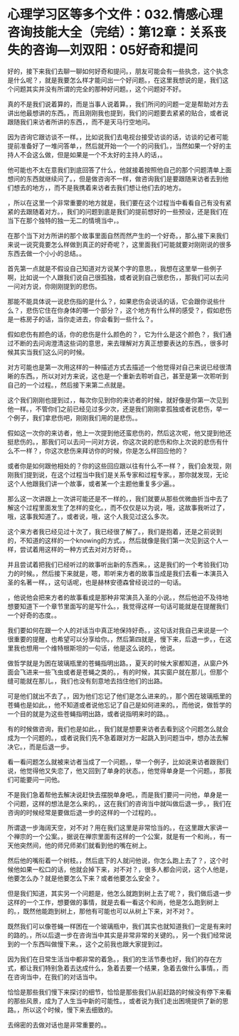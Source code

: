 # 心理学习区等多个文件：032.情感心理咨询技能大全（完结）：第12章：关系丧失的咨询—刘双阳：05好奇和提问

好的，接下来我们去聊一聊如何好奇和提问。，朋友可能会有一些执念，这个执念是什么呢？，就是我要怎么样才能问出一个好问题。，在这里我想说的是，我们这个问题其实并没有所谓的完全的那种好问题。，这个问题好不好。

真的不是我们说着算的，而是当事人说着算。，我们所问的问题一定是帮助对方去讲出他最想讲的东西。，而且刚刚我也提到，我们的问题要去紧紧的贴合，或者说跟随我们来访者所讲的东西，，而不是天马行空地问。

因为咨询它跟访谈不一样。，比如说我们去电视台接受访谈的话，访谈的记者可能提前准备好了一堆问答单，，然后就开始一个一个的问我们。，当然如果一个好的主持人不会这么做，但是如果是一个不太好的主持人的话，。

他可能也不太在意我们到底回答了什么，他就接着按照他自己的那个问题清单上面想问的东西就继续问了。，但是做咨询不一样，做咨询我们是要跟随来访者去到他们想去的地方，，而不是我携着来访者去我们想让他们去的地方。

，所以在这里一个非常重要的地方就是，我们要在这个过程当中看看自己有没有紧紧的去跟随着对方。，我们的问题到底是我们的提前想好的一些预设，还是我们在当下在那个独特的独一无二的情境当中，。

在那个当下对方所讲的那个故事里面自然而然产生的一个好奇。，那么接下来我们来说一说究竟要怎么样做到真正的好奇呢？，这里面我们可能就要对刚刚说的很多东西去做一个小小的总结。。

首先第一点就是不假设自己知道对方说某个字的意思。，我想在这里举一些例子啊，比如说一个人跟我们说自己很孤独，或者说到自己很悲伤，，那我们可以去问一问对方说，你刚刚提到的悲伤。

那能不能具体说一说悲伤指的是什么？，如果悲伤会说话的话，它会跟你说些什么？，悲伤它住在你身体的哪一个部分？，这个地方有什么样的感受？，假如悲伤是一栋房子的话，当你走进去，你会看到一些什么？。

假如悲伤有颜色的话，你的悲伤是什么颜色的？，它为什么是这个颜色？，我们通过不断的去问询澄清这些词的意思，来去理解对方真正想要表达的东西。，很多时候其实当我们这么问的时候。

对方可能也是第一次用这样的一种描述方式去描述一个他觉得对自己来说已经很清晰的东西。，所以对对方来说，这也是一个重新去聆听自己，甚至是第一次聆听到自己的一个过程。，然后接下来第二点就是。

这个我们刚刚也提到过，，每次你见到你的来访者的时候，就好像是你第一次见到他一样。，不管你们之前已经见过多少次，还是我们刚刚拿孤独或者说悲伤，举一个例子，我们拿悲伤吧，刚刚我们用的是悲伤。。

假如这一次你的来访者，他上一次提到他还蛮悲伤的，然后这次呢，他又提到他还挺悲伤的。，那我们可以去问一问对方说，你这次说的悲伤和你上次说的悲伤有什么不一样？，你这次悲伤来拜访你的时候，你是怎么样回应他的？

或者你是如何跟他相处的？你的这些回应跟以往有什么不一样？，我们会发现，刚刚我们提到说，在这个过程当中我们是关系专家和过程专家。，那你就发现，无论这个人他跟我们讲一个故事，或者某一个主题他重复多少遍。。

那么这一次讲跟上一次讲可能还是不一样的。，我们就要从那些优微曲折当中去了解这个过程里面发生了怎样的变化。，而不仅仅是以为说，哦，这故事我听过了，哦，这事我知道了。，或者说，哦，这个人我见过这么多次。

这个来方者我已经见过十次了，我已经很了解了。，我们是抱着，还是之前说到的，不知道的这样的一个knowing的方式。，然后就像是我们第一次见到这个人一样，尝试着用这样的一种方式去对对方好奇。。

并且尝试着把我们已经听过的故事听出新的东西来。，这是我们的一个考验我们功力的时候。，然后接下来就是，嗯，聆听来方者的故事当成是我们去看一本演员入圣的名著一样。，这句话呢，也是赫林安德森曾经说过的一句话。

，他说他会把来方者的故事看成是那种非常演员入圣的小说。，然后他迫不及待地想要知道下一个章节里面写的是写什么。，我觉得这样一句话可能就是在提醒我们一个好奇的态度。。

我们要如何在跟一个人的对话当中真正地保持好奇。，这句话对我自己来说是一个很重要的提醒，也希望可以分享给你。，然后第四就是，慢下来，后退一步。，在这里我也想用一个维特根斯坦的一句话，他是这么说的。，他说。

做哲学就是为困在玻璃瓶里的苍蝇指明出路。，夏天的时候大家都知道，从窗户外面会飞进来一些飞虫或者是苍蝇之类的。，有的时候，其实窗户就在那儿，但那个缝可能就在那儿。，我们也没有刻意地去挡住他们的出路。

可是他们就出不去了。，因为他们忘记了他们是怎么进来的。，那个困在玻璃瓶里的苍蝇也是如此。，他不知道或者说他忘记了自己是如何进来的。，而他说，做哲学的一个目的就是为这些苍蝇指明出路，或者说指明来时的路。。

有的时候做咨询，我们也是如此。，我们就是想要来访者去看到这个问题怎么就会成为一个问题的。，或者说我们先不急着跟对方一起跳入到问题当中，想办法去解决它。，而是后退一步。

看一看问题怎么就被来访者当成了一个问题。，举一个例子，比如说来访者跟我们说，他觉得他又失恋了，他又回到了单身的状态。，他觉得单身是一个问题。，那我们可能要问一问他。

不是我们急着帮他去解决说赶快去摆脱单身吧。，而是我们要问一问他，单身是一个问题，这样的想法是怎么来的。，这在我们的咨询当中就叫做后退一步。，我们在咨询的时候经常是要做后退一步的这样的一个过程的。。

所谓退一步海阔天空，对不对？用在我们这里是非常恰当的。，在这里跟大家讲一个禅宗的一个公案。，据说在禅宗里面有这样的一个公案，就是有一个和尚。，有一天他突然间，他的师兄师弟们就看到他的嘴在树上。

然后他的嘴衔着一个树枝。，然后底下的人就问他说，你怎么跑上去了？，这个时候他如果一松口的话，他就会掉下来，对不对？，很多人都会问说，这个人他是，他要怎么办？就是他要怎么下来？或者他要怎么安全？。

但是我们知道，其实另一个问题是，他怎么就跑到树上去了呢？，我们做后退一步这样的一个工作，想要做的事情，就是去看一看这个和尚，他是怎么跑到树上的。，既然他能跑到树上，那他有可能也可以从树上下来，对不对？。

既然我们可以像苍蝇一样困在一个玻璃瓶中，我们其实也就知道我们一定是有来时的路的。，所以后退一步在咨询当中其实是非常非常的关键的。，另一个我们经常说到的一个东西叫做慢下来。，这个之前我也跟大家提到过。

因为我们在日常生活当中都非常的着急。，我们的生活节奏也好，我们的存在方式，都让我们特别急着去达成什么，急着去要一个结果，急着去做什么事情。，而在咨询当中，在我们的对话当中。

恰恰是那些我们慢下来探讨的细节，恰恰是那些我们从前赶路的时候没有停下来看的那些风景，成为了人生当中新的可能性。，或者说为我们走出困境提供了新的思路。，所以这个时候，慢下来去细致的。

去绵密的去做对话也是非常重要的。。